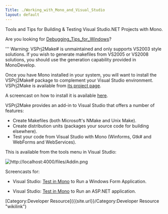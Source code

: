 ```yaml
---
Title: ./Working_with_Mono_and_Visual_Studio
layout: default
---
```


Tools and Tips for Building & Testing Visual Studio.NET Projects with
Mono.

Are you looking for
[Debugging\_Tips\_for\_Windows]({{site.url}}/Debugging_Tips_for_Windows "wikilink")?

''' Warning: VSPrj2Make\# is unmaintained and only supports VS2003 style
solutions. If you wish to generate makefiles from VS2005 or VS2008
solutions, you should use the generation capability provided in
MonoDevelop.

Once you have Mono installed in your system, you will want to install
the VSPrj2Make\# package to complement your Visual Studio environment.
VSPrj2Make is available from [its project
page](http://forge.novell.com/modules/xfcontent/downloads.php/prj2make-sharp/Windows/).

A screencast on how to install it is available
[here](http://www.mfconsulting.com/product/prj2make-sharp/tutorial/installing-vsprj2make.html).

VSPrj2Make provides an add-in to Visual Studio that offers a number of
features:

-   Create Makefiles (both Microsoft's NMake and Unix Make).
-   Create distribution units (packages your source code for building
    elsewhere).
-   Test your code from Visual Studio with Mono (Winforms, Gtk\# and
    WebForms and WebServices).

This is available from the tools menu in Visual Studio:

![](http://localhost:4000/files/Addin.png "http://localhost:4000/files/Addin.png")

Screencasts for:

-   Visual Studio: [Test in
    Mono](http://www.mfconsulting.com/product/prj2make-sharp/tutorial/TestInMono-SwfApp.html)
    to Run a Windows Form Application.

-   Visual Studio: [Test in
    Mono](http://www.mfconsulting.com/product/prj2make-sharp/tutorial/TestInMono-WebApp.html)
    to Run an ASP.NET application.

[Category:Developer Resource]({{site.url}}/Category:Developer Resource "wikilink")
